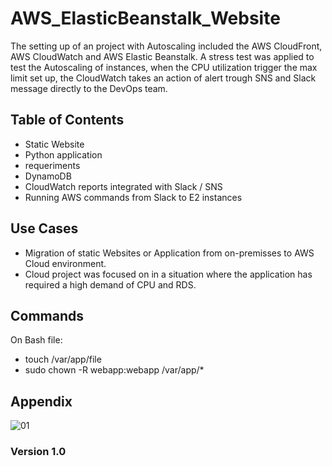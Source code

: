 # AWS_ElasticBeanstalk_Website

The setting up of an project with Autoscaling included the AWS CloudFront, AWS CloudWatch and AWS Elastic Beanstalk. A stress test was applied to test the Autoscaling of instances, when the CPU utilization trigger the max limit set up, the CloudWatch takes an action of alert trough SNS and Slack message directly to the DevOps team.  

## Table of Contents

- Static Website
- Python application 
- requeriments 
- DynamoDB
- CloudWatch reports integrated with Slack / SNS
- Running AWS commands from Slack to E2 instances 

## Use Cases

- Migration of static Websites or Application from on-premisses to AWS Cloud environment. 
- Cloud project was focused on in a situation where the application has required a high demand of CPU and RDS.     

## Commands

On Bash file:
- touch /var/app/file
- sudo chown -R webapp:webapp /var/app/*

## Appendix

![01](https://user-images.githubusercontent.com/46986006/122461299-02798980-cf68-11eb-9825-68cd88b2b25b.JPG)


### Version 1.0
